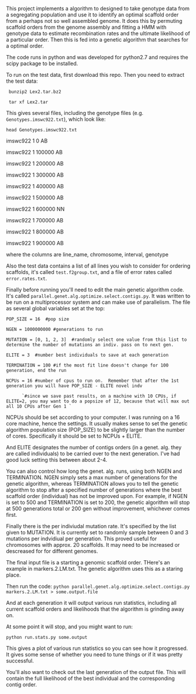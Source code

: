 This project implements a algorithm to designed to take genotype data from a segregating population and use it to identify an optimal scaffold order from a perhaps not so well assembled genome.
It does this by permuting scaffold orders from the genome assembly and fitting a HMM with genotype data to estimate recombination rates and the ultimate likelihood of a particular order.  Then this is fed into a genetic algorithm that searches for a optimal order.

The code runs in python and was developed for python2.7 and requires the scipy package to be installed.

To run on the test data, first download this repo.  Then you need to extract the test data:

` bunzip2 Lex2.tar.bz2` 

` tar xf Lex2.tar` 

This gives several files, including the genotype files (e.g. `Genotypes.imswc922.txt`), which look like:

`head Genotypes.imswc922.txt`

imswc922	1	0	AB

imswc922	1	100000	AB

imswc922	1	200000	AB

imswc922	1	300000	AB

imswc922	1	400000	AB

imswc922	1	500000	AB

imswc922	1	600000	NN

imswc922	1	700000	AB

imswc922	1	800000	AB

imswc922	1	900000	AB

where the columns are line_name, chromosome, interval, genotype

Also the test data contains a list of all lines you wish to consider for ordering scaffolds, it's called `test.f2group.txt`, and a file of error rates called `error.rates.txt`.

Finally before running you'll need to edit the main genetic algorithm code.  It's called `parallel.genet.alg.optimize.select.contigs.py`. It was written to be run on a multiprocessor system and can make use of parallelism.  The file as several global variables set at the top:

`POP_SIZE = 16  #pop size`

`NGEN = 1000000000 #generations to run`

`MUTATION = [0, 1, 2, 3]  #randomly select one value from this list to determine the number of mutations an indiv. pass on to next gen.`

`ELITE = 3  #number best individuals to save at each generation`

`TERMINATION = 100 #if the most fit line doesn't change for 100 generation, end the run`

`NCPUs = 16 #number of cpus to run on.  Remember that after the 1st generation you will have POP_SIZE - ELITE novel indv`
          
          `#since we save past results, on a machine with 10 CPUs, if ELITE=2, you may want to do a popsize of 12, because that will max out all 10 CPUs after Gen 1 `

NCPUs should be set according to your computer.  I was running on a 16 core machine, hence the settings.  It usually makes sense to set the genetic algorithm population size (POP_SIZE) to be slightly larger than the number of cores.   Specifically it should be set to NCPUs + ELITE.

And ELITE designates the number of contigs orders (in a genet. alg. they are called individuals) to be carried over to the next generation.  I've had good luck setting this between about 2-4.

You can also control how long the genet. alg. runs, using both NGEN and TERMINATION.  NGEN simply sets a max number of generations for the genetic algorithm, whereas TERMINATION allows you to tell the genetic algorithm to stop after a specified number of generations where the best scaffold order (individual) has not be improved upon.
For example, if NGEN is set to 500 and TERMINATION is set to 200, the genetic algorithm will stop at 500 generations total or 200 gen without improvement, whichever comes first.

Finally there is the per indiviudal mutation rate.  It's specified by the list given to MUTATION.  It is currently set to randomly sample between 0 and 3 mutations per indvidiual per generation.  This proved useful for chromosomes with approx. 20 scaffolds.  It may need to be increased or descreased for for different genomes.

The final input file is a starting a genomic scaffold order.  THere's an example in markers.2.LM.txt.  The genetic algorithm uses this as a staring place.

Then run the code:
`python parallel.genet.alg.optimize.select.contigs.py markers.2.LM.txt > some.output.file`

And at each generation it will output various run statistics, including all current scaffold orders and likelihoods that the algorithm is grinding away on.

At some point it will stop, and you might want to run:

`python run.stats.py some.output`

This gives a plot of various run statistics so you can see how it progressed.  It gives some sense of whether you need to tune things or if it was pretty successful.

You'll also want to check out the last generation of the output file.  This will contain the full likelihood of the best individual and the corresponding contig order.
